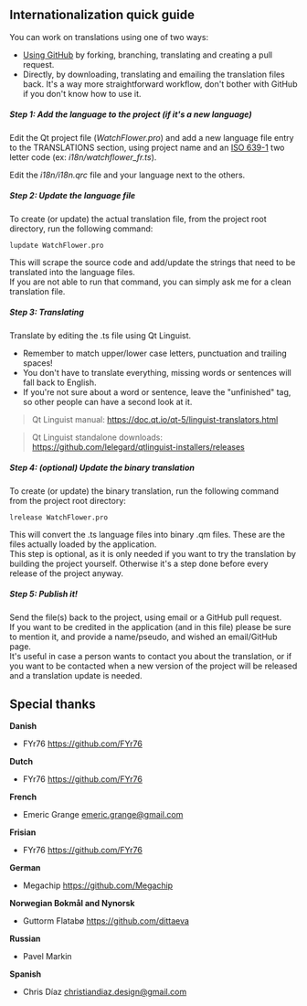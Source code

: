 Internationalization quick guide
--------------------------------

You can work on translations using one of two ways:
- [Using GitHub](https://github.com/firstcontributions/first-contributions/blob/master/README.md) by forking, branching, translating and creating a pull request.
- Directly, by downloading, translating and emailing the translation files back. It's a way more straightforward workflow, don't bother with GitHub if you don't know how to use it.

##### Step 1: Add the language to the project (if it's a new language)

Edit the Qt project file (_WatchFlower.pro_) and add a new language file entry to the TRANSLATIONS section, using project name and an [ISO 639-1](https://en.wikipedia.org/wiki/List_of_ISO_639-1_codes) two letter code (ex: _i18n/watchflower_fr.ts_).

Edit the _i18n/i18n.qrc_ file and your language next to the others.

##### Step 2: Update the language file

To create (or update) the actual translation file, from the project root directory, run the following command:

```
lupdate WatchFlower.pro
```

This will scrape the source code and add/update the strings that need to be translated into the language files.  
If you are not able to run that command, you can simply ask me for a clean translation file.

##### Step 3: Translating

Translate by editing the .ts file using Qt Linguist.

- Remember to match upper/lower case letters, punctuation and trailing spaces!
- You don't have to translate everything, missing words or sentences will fall back to English.
- If you're not sure about a word or sentence, leave the "unfinished" tag, so other people can have a second look at it.

> Qt Linguist manual: https://doc.qt.io/qt-5/linguist-translators.html

> Qt Linguist standalone downloads: https://github.com/lelegard/qtlinguist-installers/releases

##### Step 4: (optional) Update the binary translation

To create (or update) the binary translation, run the following command from the project root directory:

```
lrelease WatchFlower.pro
```

This will convert the .ts language files into binary .qm files. These are the files actually loaded by the application.  
This step is optional, as it is only needed if you want to try the translation by building the project yourself. Otherwise it's a step done before every release of the project anyway.

##### Step 5: Publish it!

Send the file(s) back to the project, using email or a GitHub pull request.  
If you want to be credited in the application (and in this file) please be sure to mention it, and provide a name/pseudo, and wished an email/GitHub page.  
It's useful in case a person wants to contact you about the translation, or if you want to be contacted when a new version of the project will be released and a translation update is needed.


Special thanks
--------------

**Danish**
- FYr76 https://github.com/FYr76

**Dutch**
- FYr76 https://github.com/FYr76

**French**
- Emeric Grange <emeric.grange@gmail.com>

**Frisian**
- FYr76 https://github.com/FYr76

**German**
- Megachip https://github.com/Megachip

**Norwegian Bokmål and Nynorsk**
- Guttorm Flatabø https://github.com/dittaeva

**Russian**
- Pavel Markin

**Spanish**
- Chris Díaz <christiandiaz.design@gmail.com>
